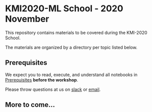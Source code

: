 # KMI2020-ML School - 2020 November

This repository contains materials to be covered during the KMI-2020 School. 

The materials are organized by a directory per topic listed below.

## Prerequisites

We expect you to read, execute, and understand all notebooks in [Prerequisites](Prerequisites) **before the workshop**.

Please throw questions at us on [slack]() or [email](mailto:kterao@slac.stanford.edu).

## More to come...